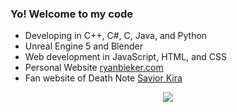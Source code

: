 ### Yo! Welcome to my code
- Developing in C++, C#, C, Java, and Python
- Unreal Engine 5 and Blender
- Web development in JavaScript, HTML, and CSS
- Personal Website <a href="https://bjeker.github.io/ryan-bieker/">ryanbieker.com</a>
- Fan website of Death Note <a href="https://bjeker.github.io/savior-kira/">Savior Kira</a>
<p align="center">
  <a href="https://skillicons.dev">
    <img src="https://skillicons.dev/icons?i=cpp,cs,c,java,py,html,css,js,unreal,blender,git" />
  </a>
</p>

